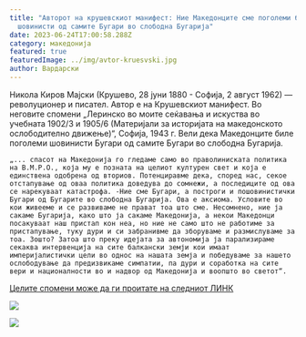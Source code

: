 ```yaml
---
title: "Авторот на крушевскиот манифест: Ние Македонците сме поголеми бугарски
  шовинисти од самите Бугари во слободна Бугарија"
date: 2023-06-24T17:00:58.288Z
category: македонија
featured: true
featuredImage: ../img/avtor-kruesvski.jpg
author: Вардарски
---
```

Никола Киров Мајски (Крушево, 28 јуни 1880 - Софија, 2 август 1962) — револуционер и писател. Автор е на Крушевскиот манифест. Во неговите спомени „Леринско во моите сеќавања и искуства во учебната 1902/3 и 1905/6 (Материјали за историјата на македонското ослободително движење)“, Софија, 1943 г. Вели дека Македонците биле поголеми шовинисти Бугари од самите Бугари во слободна Бугарија.

`„... спасот на Македонија го гледаме само во праволиниската политика на В.М.Р.О., која му е позната на целиот културен свет и која е единствена одобрена од вториов. Потенциравме дека, според нас, секое отстапување од оваа политика доведува до сомнежи, а последиците од ова се нарекуваат катастрофа.
-Ние сме Бугари, а построги и пошовинистички Бугари од Бугарите во слободна Бугарија. Ова е аксиома. Условите во кои живееме и се развиваме не прават тоа што сме. Несомнено, ние ја сакаме Бугарија, како што ја сакаме Македонија, а некои Македонци посакуваат наш пристап кон неа, но ние не само што не работиме за пристапување, туку дури и си забранивме да зборуваме и размислуваме за тоа. Зошто? Затоа што преку идејата за автономија ја парализираме секаква интервенција на сите балкански земји кои имаат империјалистички цели во однос на нашата земја и победуваме за нашето ослободување да предизвикаме симпатии, па дури и соработка на сите вери и националности во и надвор од Македонија и воопшто во светот“.`

[Целите спомени може да ги проитате на следниот ЛИНК ](https://www.strumski.com/books/Nikola_Kirov_Majski_Lerinsko.pdf)

![](../img/kirov-spomeni.png)

![](../img/priznanie.png)
